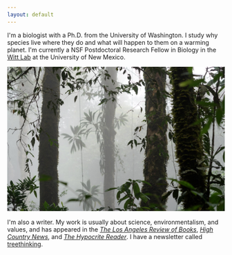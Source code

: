 ```yaml
---
layout: default
---
```


I'm a biologist with a Ph.D. from the University of Washington. I study why species live where they do and what will happen to them on a warming planet. I'm currently a NSF Postdoctoral Research Fellow in Biology in the [Witt Lab](https://www.unmornithology.org/) at the University of New Mexico.

![](/images/cloudforest.jpg)

I'm also a writer. My work is usually about science, environmentalism, and values, and has appeared in the [*The Los Angeles Review of Books*](https://lareviewofbooks.org/article/darwinian-sexual-selection-and-the-politics-of-beauty/), [*High Country News*](https://www.hcn.org/issues/52.3/south-wolves-colorado-throws-wolves-to-the-vote), and [*The Hypocrite Reader*](https://www.hypocritereader.com/96/cataclysms-desolate). I have a newsletter called [treethinking](https://ethanlinck.substack.com/). 
